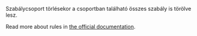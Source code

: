 Szabálycsoport törlésekor a csoportban található összes szabály is törölve lesz.

Read more about rules in [the official documentation](https://docs.firefly-iii.org/advanced-concepts/rules).